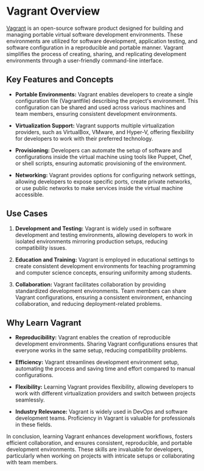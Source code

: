 # Vagrant Overview

[Vagrant](https://www.vagrantup.com/) is an open-source software product designed for building and managing portable virtual software development environments. These environments are utilized for software development, application testing, and software configuration in a reproducible and portable manner. Vagrant simplifies the process of creating, sharing, and replicating development environments through a user-friendly command-line interface.

## Key Features and Concepts

- **Portable Environments:** Vagrant enables developers to create a single configuration file (Vagrantfile) describing the project's environment. This configuration can be shared and used across various machines and team members, ensuring consistent development environments.

- **Virtualization Support:** Vagrant supports multiple virtualization providers, such as VirtualBox, VMware, and Hyper-V, offering flexibility for developers to work with their preferred technology.

- **Provisioning:** Developers can automate the setup of software and configurations inside the virtual machine using tools like Puppet, Chef, or shell scripts, ensuring automatic provisioning of the environment.

- **Networking:** Vagrant provides options for configuring network settings, allowing developers to expose specific ports, create private networks, or use public networks to make services inside the virtual machine accessible.

## Use Cases

1. **Development and Testing:** Vagrant is widely used in software development and testing environments, allowing developers to work in isolated environments mirroring production setups, reducing compatibility issues.

2. **Education and Training:** Vagrant is employed in educational settings to create consistent development environments for teaching programming and computer science concepts, ensuring uniformity among students.

3. **Collaboration:** Vagrant facilitates collaboration by providing standardized development environments. Team members can share Vagrant configurations, ensuring a consistent environment, enhancing collaboration, and reducing deployment-related problems.

## Why Learn Vagrant

- **Reproducibility:** Vagrant enables the creation of reproducible development environments. Sharing Vagrant configurations ensures that everyone works in the same setup, reducing compatibility problems.

- **Efficiency:** Vagrant streamlines development environment setup, automating the process and saving time and effort compared to manual configurations.

- **Flexibility:** Learning Vagrant provides flexibility, allowing developers to work with different virtualization providers and switch between projects seamlessly.

- **Industry Relevance:** Vagrant is widely used in DevOps and software development teams. Proficiency in Vagrant is valuable for professionals in these fields.

In conclusion, learning Vagrant enhances development workflows, fosters efficient collaboration, and ensures consistent, reproducible, and portable development environments. These skills are invaluable for developers, particularly when working on projects with intricate setups or collaborating with team members.
